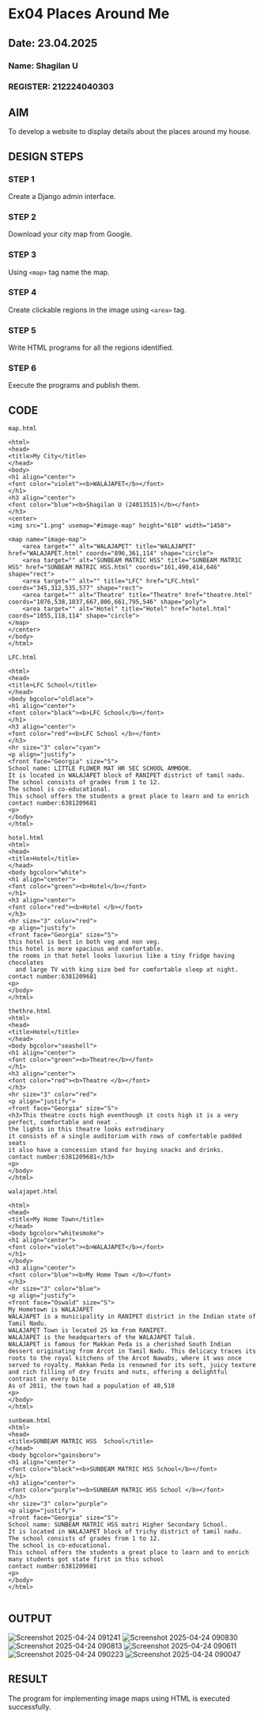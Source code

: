 # Ex04 Places Around Me
## Date: 23.04.2025
### Name: Shagilan U
### REGISTER: 212224040303

## AIM
To develop a website to display details about the places around my house.

## DESIGN STEPS

### STEP 1
Create a Django admin interface.

### STEP 2
Download your city map from Google.

### STEP 3
Using ```<map>``` tag name the map.

### STEP 4
Create clickable regions in the image using ```<area>``` tag.

### STEP 5
Write HTML programs for all the regions identified.

### STEP 6
Execute the programs and publish them.

## CODE
```
map.html

<html>
<head>
<title>My City</title>
</head>
<body>
<h1 align="center">
<font color="violet"><b>WALAJAPET</b></font>    
</h1>
<h3 align="center">
<font color="blue"><b>Shagilan U (24013515)</b></font>    
</h3>
<center>
<img src="1.png" usemap="#image-map" height="610" width="1450">

<map name="image-map">
    <area target="" alt="WALAJAPET" title="WALAJAPET" href="WALAJAPET.html" coords="896,361,114" shape="circle">
    <area target="" alt="SUNBEAM MATRIC HSS" title="SUNBEAM MATRIC HSS" href="SUNBEAM MATRIC HSS.html" coords="161,490,414,646" shape="rect">
    <area target="" alt="" title="LFC" href="LFC.html" coords="345,312,535,577" shape="rect">
    <area target="" alt="Theatre" title="Theatre" href="theatre.html" coords="1076,538,1037,667,806,661,795,546" shape="poly">
    <area target="" alt="Hotel" title="Hotel" href="hotel.html" coords="1055,118,114" shape="circle">
</map>    
</center>
</body>
</html>

LFC.html

<html>
<head>
<title>LFC School</title>
</head>
<body bgcolor="oldlace">
<h1 align="center">
<font color="black"><b>LFC School</b></font>    
</h1>
<h3 align="center">
<font color="red"><b>LFC School </b></font>    
</h3>
<hr size="3" color="cyan">
<p align="justify">
<front face="Georgia" size="S">
School name: LITTLE FLOWER MAT HR SEC SCHOOL AMMOOR.
It is located in WALAJAPET block of RANIPET district of tamil nadu.
The school consists of grades from 1 to 12.
The school is co-educational.
This school offers the students a great place to learn and to enrich
contact number:6381209681
<p>
</body>
</html>

hotel.html
<html>
<head>
<title>Hotel</title>
</head>
<body bgcolor="white">
<h1 align="center">
<font color="green"><b>Hotel</b></font>    
</h1>
<h3 align="center">
<font color="red"><b>Hotel </b></font>    
</h3>
<hr size="3" color="red">
<p align="justify">
<front face="Georgia" size="S">
this hotel is best in both veg and non veg.
this hotel is more spacious and comfortable.
the rooms in that hotel looks luxurius like a tiny fridge having chocolates
  and large TV with king size bed for comfortable sleep at night.
contact number:6381209681
<p>
</body>
</html>

thethre.html
<html>
<head>
<title>Hotel</title>
</head>
<body bgcolor="seashell">
<h1 align="center">
<font color="green"><b>Theatre</b></font>    
</h1>
<h3 align="center">
<font color="red"><b>Theatre </b></font>    
</h3>
<hr size="3" color="red">
<p align="justify">
<front face="Georgia" size="S">
<h3>This theatre costs high eventhough it costs high it is a very perfect, comfortable and neat .
the lights in this theatre looks extrodinary
it consists of a single auditorium with rows of comfortable padded seats
it also have a concession stand for buying snacks and drinks. 
contact number:6381209681</h3>
<p>
</body>
</html>

walajapet.html

<html>
<head>
<title>My Home Town</title>
</head>
<body bgcolor="whitesmoke">
<h1 align="center">
<font color="violet"><b>WALAJAPET</b></font>    
</h1>
</body>
<h3 align="center">
<font color="blue"><b>My Home Town </b></font>    
</h3>
<hr size="3" color="blue">
<p align="justify">
<front face="Oswald" size="S">
My Hometown is WALAJAPET 
WALAJAPET is a municipality in RANIPET district in the Indian state of Tamil Nadu.
WALAJAPET Town is located 25 km from RANIPET.
WALAJAPET is the headquarters of the WALAJAPET Taluk.
WALAJAPET is famous for Makkan Peda is a cherished South Indian dessert originating from Arcot in Tamil Nadu. This delicacy traces its roots to the royal kitchens of the Arcot Nawabs, where it was once served to royalty. Makkan Peda is renowned for its soft, juicy texture and rich filling of dry fruits and nuts, offering a delightful contrast in every bite
As of 2011, the town had a population of 40,510
<p>
</body>
</html>

sunbeam.html
<html>
<head>
<title>SUNBEAM MATRIC HSS  School</title>
</head>
<body bgcolor="gainsboro">
<h1 align="center">
<font color="black"><b>SUNBEAM MATRIC HSS School</b></font>    
</h1>
<h3 align="center">
<font color="purple"><b>SUNBEAM MATRIC HSS School </b></font>    
</h3>
<hr size="3" color="purple">
<p align="justify">
<front face="Georgia" size="S">
School name: SUNBEAM MATRIC HSS matri Higher Secondary School.
It is located in WALAJAPET block of trichy district of tamil nadu.
The school consists of grades from 1 to 12.
The school is co-educational.
This school offers the students a great place to learn and to enrich
many students got state first in this school
contact number:6381209681 
<p>
</body>
</html>


```

## OUTPUT
![Screenshot 2025-04-24 091241](https://github.com/user-attachments/assets/a77baad3-a7ae-4c57-aaa6-36384bb6f729)
![Screenshot 2025-04-24 090830](https://github.com/user-attachments/assets/47bdcd6c-7f24-4fcb-ba43-db989fc58610)
![Screenshot 2025-04-24 090813](https://github.com/user-attachments/assets/85088042-f21e-4871-ab5a-10c4856316e9)
![Screenshot 2025-04-24 090611](https://github.com/user-attachments/assets/f67df501-122a-4dcd-99b0-2d9805d197b5)
![Screenshot 2025-04-24 090223](https://github.com/user-attachments/assets/30c30800-0ee3-4196-8222-eefebc946322)
![Screenshot 2025-04-24 090047](https://github.com/user-attachments/assets/7417de40-21fe-4d83-9c3f-e2a895990274)






## RESULT
The program for implementing image maps using HTML is executed successfully.
